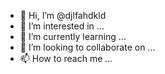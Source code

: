 - 👋 Hi, I’m @djlfahdkld
- 👀 I’m interested in ...
- 🌱 I’m currently learning ...
- 💞️ I’m looking to collaborate on ...
- 📫 How to reach me ...

<!---
djlfahdkld/djlfahdkld is a ✨ special ✨ repository because its `README.md` (this file) appears on your GitHub profile.
You can click the Preview link to take a look at your changes.
--->

